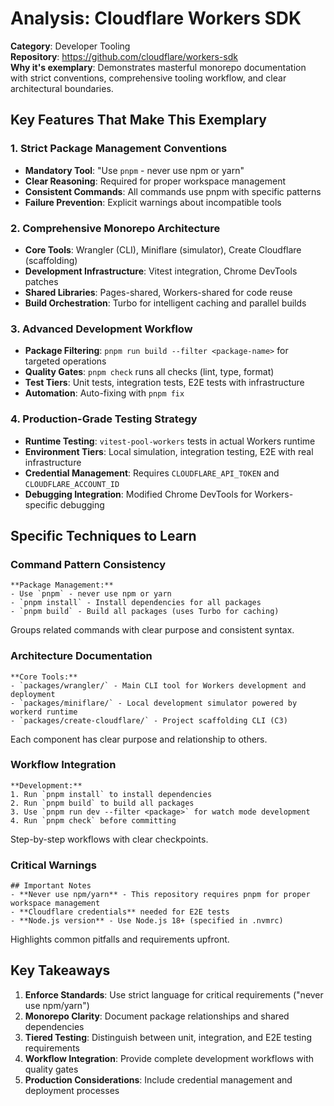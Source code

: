 # Analysis: Cloudflare Workers SDK

**Category**: Developer Tooling  
**Repository**: https://github.com/cloudflare/workers-sdk  
**Why it's exemplary**: Demonstrates masterful monorepo documentation with strict conventions, comprehensive tooling workflow, and clear architectural boundaries.

## Key Features That Make This Exemplary

### 1. **Strict Package Management Conventions**
- **Mandatory Tool**: "Use `pnpm` - never use npm or yarn"
- **Clear Reasoning**: Required for proper workspace management
- **Consistent Commands**: All commands use pnpm with specific patterns
- **Failure Prevention**: Explicit warnings about incompatible tools

### 2. **Comprehensive Monorepo Architecture**
- **Core Tools**: Wrangler (CLI), Miniflare (simulator), Create Cloudflare (scaffolding)
- **Development Infrastructure**: Vitest integration, Chrome DevTools patches
- **Shared Libraries**: Pages-shared, Workers-shared for code reuse
- **Build Orchestration**: Turbo for intelligent caching and parallel builds

### 3. **Advanced Development Workflow**
- **Package Filtering**: `pnpm run build --filter <package-name>` for targeted operations
- **Quality Gates**: `pnpm check` runs all checks (lint, type, format)
- **Test Tiers**: Unit tests, integration tests, E2E tests with infrastructure
- **Automation**: Auto-fixing with `pnpm fix`

### 4. **Production-Grade Testing Strategy**
- **Runtime Testing**: `vitest-pool-workers` tests in actual Workers runtime
- **Environment Tiers**: Local simulation, integration testing, E2E with real infrastructure
- **Credential Management**: Requires `CLOUDFLARE_API_TOKEN` and `CLOUDFLARE_ACCOUNT_ID`
- **Debugging Integration**: Modified Chrome DevTools for Workers-specific debugging

## Specific Techniques to Learn

### Command Pattern Consistency
```
**Package Management:**
- Use `pnpm` - never use npm or yarn
- `pnpm install` - Install dependencies for all packages
- `pnpm build` - Build all packages (uses Turbo for caching)
```
Groups related commands with clear purpose and consistent syntax.

### Architecture Documentation
```
**Core Tools:**
- `packages/wrangler/` - Main CLI tool for Workers development and deployment
- `packages/miniflare/` - Local development simulator powered by workerd runtime
- `packages/create-cloudflare/` - Project scaffolding CLI (C3)
```
Each component has clear purpose and relationship to others.

### Workflow Integration
```
**Development:**
1. Run `pnpm install` to install dependencies
2. Run `pnpm build` to build all packages
3. Use `pnpm run dev --filter <package>` for watch mode development
4. Run `pnpm check` before committing
```
Step-by-step workflows with clear checkpoints.

### Critical Warnings
```
## Important Notes
- **Never use npm/yarn** - This repository requires pnpm for proper workspace management
- **Cloudflare credentials** needed for E2E tests
- **Node.js version** - Use Node.js 18+ (specified in .nvmrc)
```
Highlights common pitfalls and requirements upfront.

## Key Takeaways

1. **Enforce Standards**: Use strict language for critical requirements ("never use npm/yarn")
2. **Monorepo Clarity**: Document package relationships and shared dependencies
3. **Tiered Testing**: Distinguish between unit, integration, and E2E testing requirements
4. **Workflow Integration**: Provide complete development workflows with quality gates
5. **Production Considerations**: Include credential management and deployment processes